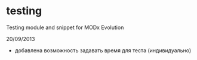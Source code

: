 testing
=======
Testing module and snippet for MODx Evolution

20/09/2013
- добавлена возможность задавать время для теста (индивидуально)
